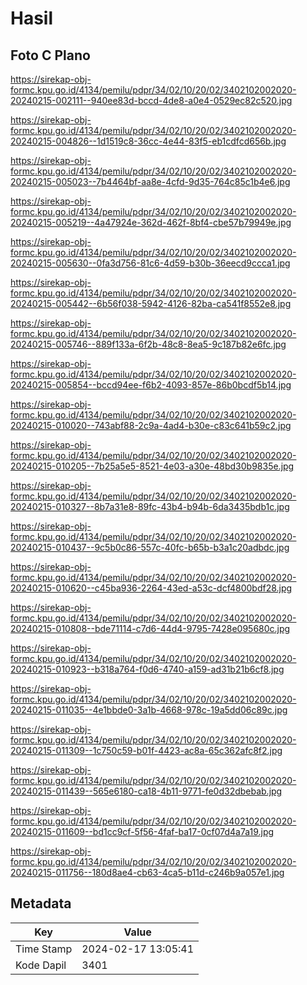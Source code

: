 # Hasil

## Foto C Plano

https://sirekap-obj-formc.kpu.go.id/4134/pemilu/pdpr/34/02/10/20/02/3402102002020-20240215-002111--940ee83d-bccd-4de8-a0e4-0529ec82c520.jpg

https://sirekap-obj-formc.kpu.go.id/4134/pemilu/pdpr/34/02/10/20/02/3402102002020-20240215-004826--1d1519c8-36cc-4e44-83f5-eb1cdfcd656b.jpg

https://sirekap-obj-formc.kpu.go.id/4134/pemilu/pdpr/34/02/10/20/02/3402102002020-20240215-005023--7b4464bf-aa8e-4cfd-9d35-764c85c1b4e6.jpg

https://sirekap-obj-formc.kpu.go.id/4134/pemilu/pdpr/34/02/10/20/02/3402102002020-20240215-005219--4a47924e-362d-462f-8bf4-cbe57b79949e.jpg

https://sirekap-obj-formc.kpu.go.id/4134/pemilu/pdpr/34/02/10/20/02/3402102002020-20240215-005630--0fa3d756-81c6-4d59-b30b-36eecd9ccca1.jpg

https://sirekap-obj-formc.kpu.go.id/4134/pemilu/pdpr/34/02/10/20/02/3402102002020-20240215-005442--6b56f038-5942-4126-82ba-ca541f8552e8.jpg

https://sirekap-obj-formc.kpu.go.id/4134/pemilu/pdpr/34/02/10/20/02/3402102002020-20240215-005746--889f133a-6f2b-48c8-8ea5-9c187b82e6fc.jpg

https://sirekap-obj-formc.kpu.go.id/4134/pemilu/pdpr/34/02/10/20/02/3402102002020-20240215-005854--bccd94ee-f6b2-4093-857e-86b0bcdf5b14.jpg

https://sirekap-obj-formc.kpu.go.id/4134/pemilu/pdpr/34/02/10/20/02/3402102002020-20240215-010020--743abf88-2c9a-4ad4-b30e-c83c641b59c2.jpg

https://sirekap-obj-formc.kpu.go.id/4134/pemilu/pdpr/34/02/10/20/02/3402102002020-20240215-010205--7b25a5e5-8521-4e03-a30e-48bd30b9835e.jpg

https://sirekap-obj-formc.kpu.go.id/4134/pemilu/pdpr/34/02/10/20/02/3402102002020-20240215-010327--8b7a31e8-89fc-43b4-b94b-6da3435bdb1c.jpg

https://sirekap-obj-formc.kpu.go.id/4134/pemilu/pdpr/34/02/10/20/02/3402102002020-20240215-010437--9c5b0c86-557c-40fc-b65b-b3a1c20adbdc.jpg

https://sirekap-obj-formc.kpu.go.id/4134/pemilu/pdpr/34/02/10/20/02/3402102002020-20240215-010620--c45ba936-2264-43ed-a53c-dcf4800bdf28.jpg

https://sirekap-obj-formc.kpu.go.id/4134/pemilu/pdpr/34/02/10/20/02/3402102002020-20240215-010808--bde71114-c7d6-44d4-9795-7428e095680c.jpg

https://sirekap-obj-formc.kpu.go.id/4134/pemilu/pdpr/34/02/10/20/02/3402102002020-20240215-010923--b318a764-f0d6-4740-a159-ad31b21b6cf8.jpg

https://sirekap-obj-formc.kpu.go.id/4134/pemilu/pdpr/34/02/10/20/02/3402102002020-20240215-011035--4e1bbde0-3a1b-4668-978c-19a5dd06c89c.jpg

https://sirekap-obj-formc.kpu.go.id/4134/pemilu/pdpr/34/02/10/20/02/3402102002020-20240215-011309--1c750c59-b01f-4423-ac8a-65c362afc8f2.jpg

https://sirekap-obj-formc.kpu.go.id/4134/pemilu/pdpr/34/02/10/20/02/3402102002020-20240215-011439--565e6180-ca18-4b11-9771-fe0d32dbebab.jpg

https://sirekap-obj-formc.kpu.go.id/4134/pemilu/pdpr/34/02/10/20/02/3402102002020-20240215-011609--bd1cc9cf-5f56-4faf-ba17-0cf07d4a7a19.jpg

https://sirekap-obj-formc.kpu.go.id/4134/pemilu/pdpr/34/02/10/20/02/3402102002020-20240215-011756--180d8ae4-cb63-4ca5-b11d-c246b9a057e1.jpg


## Metadata

| Key        | Value               |
| ---------- | ------------------- |
| Time Stamp | 2024-02-17 13:05:41 |
| Kode Dapil | 3401                |



